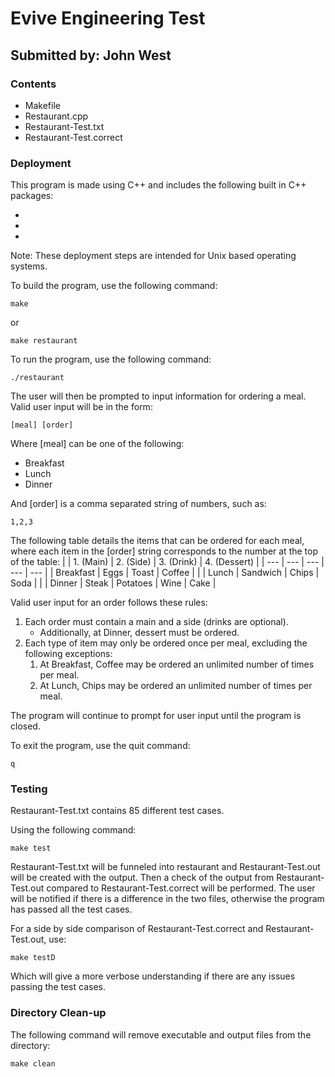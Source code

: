 # Evive Engineering Test

## Submitted by: John West

### Contents

- Makefile
- Restaurant.cpp
- Restaurant-Test.txt
- Restaurant-Test.correct

### Deployment

This program is made using C++ and includes the following built in C++ packages:
- <string>
- <iostream>
- <exception>

Note: These deployment steps are intended for Unix based operating systems.

To build the program, use the following command:
```
make
```
or
```
make restaurant
```

To run the program, use the following command:
```
./restaurant
```
The user will then be prompted to input information for ordering a meal.
Valid user input will be in the form:
```
[meal] [order]
```
Where \[meal\] can be one of the following:

- Breakfast
- Lunch
- Dinner

And \[order\] is a comma separated string of numbers, such as:
```
1,2,3
```

The following table details the items that can be ordered for each meal, where each item in the \[order\] string corresponds to the number at the top of the table:
| 			| 1. \(Main\)	| 2. \(Side\)	| 3. \(Drink\)	| 4. \(Dessert\) 	|
| ---		| --- 			| --- 			| --- 			| --- 				|
| Breakfast | Eggs 			| Toast 		| Coffee 		| 					|
| Lunch		| Sandwich 		| Chips 		| Soda 			| 					|
| Dinner	| Steak 		| Potatoes 		| Wine 			| Cake 				| 

Valid user input for an order follows these rules:
1. Each order must contain a main and a side \(drinks are optional\).
	- Additionally, at Dinner, dessert must be ordered.
2. Each type of item may only be ordered once per meal, excluding the following exceptions:
	1. At Breakfast, Coffee may be ordered an unlimited number of times per meal.
	2. At Lunch, Chips may be ordered an unlimited number of times per meal.

The program will continue to prompt for user input until the program is closed.

To exit the program, use the quit command:
```
q
```

### Testing

Restaurant-Test.txt contains 85 different test cases.

Using the following command:
```
make test
```
Restaurant-Test.txt will be funneled into restaurant and Restaurant-Test.out will be created with the output.
Then a check of the output from Restaurant-Test.out compared to Restaurant-Test.correct will be performed.
The user will be notified if there is a difference in the two files, otherwise the program has passed all the test cases.

For a side by side comparison of Restaurant-Test.correct and Restaurant-Test.out, use:
```
make testD
```
Which will give a more verbose understanding if there are any issues passing the test cases.

### Directory Clean-up

The following command will remove executable and output files from the directory:
```
make clean
```
